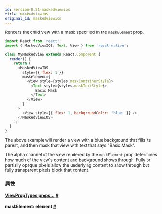 ```yaml
---
id: version-0.51-maskedviewios
title: MaskedViewIOS
original_id: maskedviewios
---
```


Renders the child view with a mask specified in the `maskElement` prop.

```js
import React from 'react';
import { MaskedViewIOS, Text, View } from 'react-native';

class MyMaskedView extends React.Component {
  render() {
    return (
      <MaskedViewIOS
        style={{ flex: 1 }}
        maskElement={
          <View style={styles.maskContainerStyle}>
            <Text style={styles.maskTextStyle}>
              Basic Mask
            </Text>
          </View>
        }
      >
        <View style={{ flex: 1, backgroundColor: 'blue' }} />
      </MaskedViewIOS>
    );
  }
}
```

The above example will render a view with a blue background that fills its parent, and then mask that view with text that says "Basic Mask".

The alpha channel of the view rendered by the `maskElement` prop determines how much of the view's content and background shows through. Fully or partially opaque pixels allow the underlying content to show through but fully transparent pixels block that content.


### 属性
<div class="props">
  <div class="prop">
    <h4 class="propTitle"><a class="anchor" name="viewproptypes"></a><a href="viewproptypes.html#props">ViewPropTypes props...</a> <a class="hash-link" href="#viewproptypes">#</a></h4>
  </div>
  <div class="prop">
    <h4 class="propTitle"><a class="anchor" name="maskelement"></a>maskElement: <span class="propType">element</span> <a class="hash-link" href="d#maskelement">#</a></h4>
  </div>
</div>
